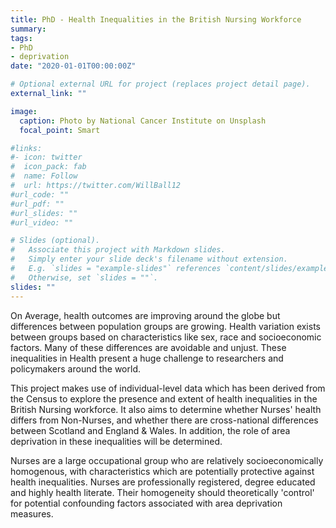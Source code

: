 ```yaml
---
title: PhD - Health Inequalities in the British Nursing Workforce
summary:
tags:
- PhD
- deprivation
date: "2020-01-01T00:00:00Z"

# Optional external URL for project (replaces project detail page).
external_link: ""

image:
  caption: Photo by National Cancer Institute on Unsplash
  focal_point: Smart

#links:
#- icon: twitter
#  icon_pack: fab
#  name: Follow
#  url: https://twitter.com/WillBall12
#url_code: ""
#url_pdf: ""
#url_slides: ""
#url_video: ""

# Slides (optional).
#   Associate this project with Markdown slides.
#   Simply enter your slide deck's filename without extension.
#   E.g. `slides = "example-slides"` references `content/slides/example-slides.md`.
#   Otherwise, set `slides = ""`.
slides: ""
---
```


On Average, health outcomes are improving around the globe but differences between population groups are growing. Health variation exists between groups based on characteristics like sex, race and socioeconomic factors. Many of these differences are avoidable and unjust. These inequalities in Health present a huge challenge to researchers and policymakers around the world.

This project makes use of individual-level data which has been derived from the Census to explore the presence and extent of health inequalities in the British Nursing workforce. It also aims to determine whether Nurses' health differs from Non-Nurses, and whether there are cross-national differences between Scotland and England & Wales. In addition, the role of area deprivation in these inequalities will be determined.

Nurses are a large occupational group who are relatively socioeconomically homogenous, with characteristics which are potentially protective against health inequalities. Nurses are professionally registered, degree educated and highly health literate. Their homogeneity should theoretically 'control' for potential confounding factors associated with area deprivation measures.
